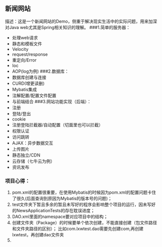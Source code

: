 ## 新闻网站
描述：这是一个新闻网站的Demo，侧重于解决现实生活中的实际问题，用来加深对Java web尤其是Spring相关知识的理解。
###1.简单的服务器：
- 处理web请求
- 静态和模板文件
- Velocity
- request/response
- 重定向/Error
- Ioc
- AOP(log为例)
###2.数据库：
- 数据库创建与连接
- CURD(增更读删)
- Mybatis集成
- 注解配置/配置文件配置
- 与前端结合
###3.网站功能实现（后端）：
- 注册
- 登陆/登出
- cookie
- 注册登陆拦截器/自动配置（切面里也可以拦截）
- 权限认证
- 访问跳转
- AJAX：异步数据交互
- 上传图片
- 静态独立/CDN
- 云存储（七牛云为例）
- 资讯发布




### 项目心得：
1. pom.xml的配置很重要，在使用Mybatis的时候因为pom.xml的配置问题卡住了很久(后面查询到原因为Mybatis的版本号的问题)；
2. test文件夹下暂且多余的暂且未写好的程序会影响整个项目的运行，因未写好的NewsApplicationTests的存在耽误进度；
3. DAO.xml里面的namespace要对应项目中的结构；
4. 创建文件夹（Package）的时候要单个依次创建，不能直接创建（包文件路径和文件夹路径的区别）；
比如com.lxwtest.dao需要先创建com,再创建lxwtest，再创建dao文件夹
5. 